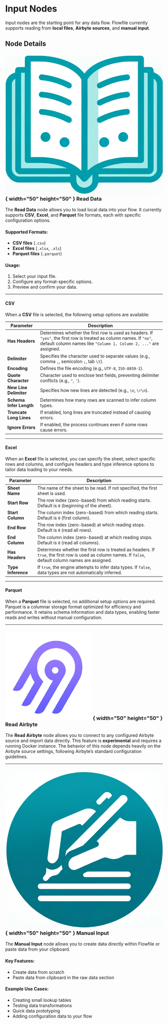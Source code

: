 # Input Nodes

Input nodes are the starting point for any data flow. Flowfile currently supports reading from **local files**, **Airbyte sources**, and **manual input**.

## Node Details

### ![Read Data](../assets/images/nodes/input_data.png){ width="50" height="50" } Read Data

The **Read Data** node allows you to load local data into your flow. It currently supports **CSV**, **Excel**, and **Parquet** file formats, each with specific configuration options.

#### **Supported Formats:**

- **CSV files** (`.csv`)
- **Excel files** (`.xlsx`, `.xls`)
- **Parquet files** (`.parquet`)

#### **Usage:**

1. Select your input file.  
2. Configure any format-specific options.  
3. Preview and confirm your data.  

---

#### CSV  
When a **CSV** file is selected, the following setup options are available:  

| Parameter               | Description                                                                                                                                                                          |
|-------------------------|--------------------------------------------------------------------------------------------------------------------------------------------------------------------------------------|
| **Has Headers**         | Determines whether the first row is used as headers. If `"yes"`, the first row is treated as column names. If `"no"`, default column names like `"Column 1, Column 2, ..."` are assigned. |
| **Delimiter**           | Specifies the character used to separate values (e.g., comma `,`, semicolon `;`, tab `\t`).                                                                                          |
| **Encoding**            | Defines the file encoding (e.g., `UTF-8`, `ISO-8859-1`).                                                                                                                             |
| **Quote Character**     | Character used to enclose text fields, preventing delimiter conflicts (e.g., `"`, `'`).                                                                                              |
| **New Line Delimiter**  | Specifies how new lines are detected (e.g., `\n`, `\r\n`).                                                                                                                          |
| **Schema Infer Length** | Determines how many rows are scanned to infer column types.                                                                                                                         |
| **Truncate Long Lines** | If enabled, long lines are truncated instead of causing errors.                                                                                                                     |
| **Ignore Errors**       | If enabled, the process continues even if some rows cause errors.                                                                                                                   |

---

#### Excel  
When an **Excel** file is selected, you can specify the sheet, select specific rows and columns, and configure headers and type inference options to tailor data loading to your needs.

| Parameter          | Description                                                                                                                                              |
|--------------------|----------------------------------------------------------------------------------------------------------------------------------------------------------|
| **Sheet Name**     | The name of the sheet to be read. If not specified, the first sheet is used.                                                                             |
| **Start Row**      | The row index (zero-based) from which reading starts. Default is `0` (beginning of the sheet).                                                           |
| **Start Column**   | The column index (zero-based) from which reading starts. Default is `0` (first column).                                                                  |
| **End Row**        | The row index (zero-based) at which reading stops. Default is `0` (read all rows).                                                                       |
| **End Column**     | The column index (zero-based) at which reading stops. Default is `0` (read all columns).                                                                 |
| **Has Headers**    | Determines whether the first row is treated as headers. If `true`, the first row is used as column names. If `false`, default column names are assigned. |
| **Type Inference** | If `true`, the engine attempts to infer data types. If `false`, data types are not automatically inferred.                                               |

---

#### Parquet  
When a **Parquet** file is selected, no additional setup options are required. Parquet is a columnar storage format optimized for efficiency and performance. It retains schema information and data types, enabling faster reads and writes without manual configuration.

---

### ![Read Airbyte](../assets/images/nodes/airbyte.png){ width="50" height="50" } Read Airbyte

The **Read Airbyte** node allows you to connect to any configured Airbyte source and import data directly. This feature is **experimental** and requires a running Docker instance. The behavior of this node depends heavily on the Airbyte source settings, following Airbyte’s standard configuration guidelines.

---

### ![Manual Input](../assets/images/nodes/manual_input.png){ width="50" height="50" } Manual Input

The **Manual Input** node allows you to create data directly within Flowfile or paste data from your clipboard.

#### **Key Features:**
- Create data from scratch
- Paste data from clipboard in the raw data section

#### **Example Use Cases:**
- Creating small lookup tables
- Testing data transformations
- Quick data prototyping
- Adding configuration data to your flow
